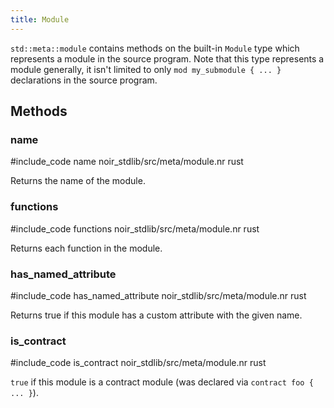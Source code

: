 ```yaml
---
title: Module
---
```


`std::meta::module` contains methods on the built-in `Module` type which represents a module in the source program.
Note that this type represents a module generally, it isn't limited to only `mod my_submodule { ... }`
declarations in the source program.

## Methods

### name

#include_code name noir_stdlib/src/meta/module.nr rust

Returns the name of the module.

### functions

#include_code functions noir_stdlib/src/meta/module.nr rust

Returns each function in the module.

### has_named_attribute

#include_code has_named_attribute noir_stdlib/src/meta/module.nr rust

Returns true if this module has a custom attribute with the given name.

### is_contract

#include_code is_contract noir_stdlib/src/meta/module.nr rust

`true` if this module is a contract module (was declared via `contract foo { ... }`).

